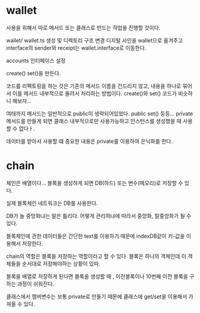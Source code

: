 # wallet

사용을 위해서 따로 메서드 또는 클래스로 만드는 작업을 진행할 것이다.

wallet/ wallet.ts 생성 및 디렉토리 구조 변경
디지털 사인을 wallet으로 옮겨주고 interface의 sender와 receipt는 wallet.interface로 이동한다.

accounts 인터페이스 설정

create()
set()을 만든다.

코드를 리펙토링을 하는 것은 기존의 메서드 이름을 건드리지 않고, 내용을 하나로 묶어서 이를 메서드 내부적으로 돌려서 처리하는 방법이다.
create()와 set() 코드가 비슷하니 해보자...

여태까지 메서드는 일반적으로 public이 생략되어있었다.
public set() 등등...
private 메서드를 만들게 되면 클래스 내부적으로만 사용가능하고 인스턴스를 생성했을 때 사용할 수 없다ㅏ.

데이터를 받아서 사용할 떄 중요한 내용은 private를 이용하여 은닉화를 한다.

# chain

체인은 배열이다...
블록을 생성하게 되면 DB(하드) 또는 변수(메모리)로 저장할 수 있다.

실제 블록체인 네트워크는 DB를 사용한다.

DB가 늘 중앙화냐는 말은 틀리다. 어떻게 관리하냐에 따라서 중앙화, 탈중앙화가 될 수 있다.

블록체인에 관한 데이터들은 간단한 text를 이용하기 때문에 indexDB같이 키-값을 이용해서 저장한다.

chain의 역할은 블록을 저장하는 역할이라고 할 수 있다.
블록은 하나의 객체인데 이 객체들을 순서대로 저장해야하는 상황이 있따.

블록을 배열로 저장하게 된다면 블록을 생성할 때 , 이전블록이나 10번째 이전 블록을 구하는 과정이 쉬워진다.

클래스에서 멤버변수는 보통 private로 만들기 때문에 클래스에 get/set을 이용해서 가져올 수 있다.

